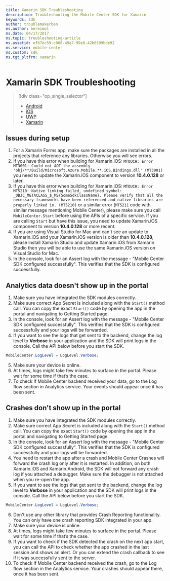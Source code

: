 ```yaml
---
title: Xamarin SDK Troubleshooting
description: Troubleshooting the Mobile Center SDK for Xamarin
keywords: sdk
author: troublemakerben
ms.author: bereimol
ms.date: 04/17/2017
ms.topic: troubleshooting-article
ms.assetid: ef67ec59-c868-49e7-99e8-42b0399bde92
ms.service: mobile-center
ms.custom: sdk
ms.tgt_pltfrm: xamarin
---
```


# Xamarin SDK Troubleshooting

> [!div class="op_single_selector"]
> * [Android](android.md)
> * [iOS](ios.md)
> * [UWP](uwp.md)
> * [Xamarin](xamarin.md)

## Issues during setup

1. For a Xamarin Forms app, make sure the packages are installed in all the projects that reference any libraries. Otherwise you will see errors.
2. If you have this error when building for Xamarin.iOS: `MTOUCH: Error MT3001: Could not AOT the assembly 'obj/**/Build/Microsoft.Azure.Mobile.**.iOS.Bindings.dll' (MT3001)` you need to update the Xamarin.iOS component to version **10.4.0.128** or later.
3. If you have this error when building for Xamarin.iOS: `MTOUCH: Error MT5210: Native linking failed, undefined symbol: _OBJC_METACLASS_$_MS{SomeSdkClassName}. Please verify that all the necessary frameworks have been referenced and native libraries are properly linked in. (MT5210)` or a similar error (`MT5211` code with similar message mentioning Mobile Center), please make sure you call `MobileCenter.Start` before using the APIs of a specific service. If you are calling `Start` but have this issue, you need to update Xamarin.iOS component to version **10.4.0.128** or more recent.
4. If you are using Visual Studio for Mac and can't see an update to Xamarin.iOS and your Xamarin.iOS version is older than **10.4.0.128**, please install Xamarin Studio and update Xamarin.iOS from Xamarin Studio then you will be able to use the same Xamarin.iOS version on Visual Studio for Mac.
5. In the console, look for an Assert log with the message - "Mobile Center SDK configured successfully". This verifies that the SDK is configured successfully.

## Analytics data doesn't show up in the portal

1. Make sure you have integrated the SDK modules correctly.
2. Make sure correct App Secret is included along with the `Start()` method call. You can copy the exact `Start()` code by opening the app in the portal and navigating to Getting Started page.
3. In the console, look for an Assert log with the message - "Mobile Center SDK configured successfully". This verifies that the SDK is configured successfully and your logs will be forwarded.
4. If you want to see the logs that get sent to the backend, change the log level to **Verbose** in your application and the SDK will print logs in the console. Call the API below before you start the SDK.

  ```csharp
  MobileCenter.LogLevel = LogLevel.Verbose;
  ```

5. Make sure your device is online.
6. At times, logs might take few minutes to surface in the portal. Please wait for some time if that’s the case.
7. To check if Mobile Center backend received your data, go to the Log flow section in Analytics service. Your events should appear once it has been sent.

## Crashes don't show up in the portal

1. Make sure you have integrated the SDK modules correctly.
2. Make sure correct App Secret is included along with the `Start()` method call. You can copy the exact `Start()` code by opening the app in the portal and navigating to Getting Started page.
3. In the console, look for an Assert log with the message - "Mobile Center SDK configured successfully". This verifies that the SDK is configured successfully and your logs will be forwarded.
4. You need to restart the app after a crash and Mobile Center Crashes will forward the crash log only after it is restarted. In addition, on both Xamarin.iOS and Xamarin.Android, the SDK will not forward any crash log if you attached a debugger. Make sure the debugger is not attached when you re-open the app.
5. If you want to see the logs that get sent to the backend, change the log level to **Verbose** in your application and the SDK will print logs in the console. Call the API below before you start the SDK.

  ```csharp
  MobileCenter.LogLevel = LogLevel.Verbose;
  ```

6. Don't use any other library that provides Crash Reporting functionality. You can only have one crash reporting SDK integrated in your app.
7. Make sure your device is online.
8. At times, logs might take few minutes to surface in the portal. Please wait for some time if that’s the case.
9. If you want to check if the SDK detected the crash on the next app start, you can call the API to check whether the app crashed in the last session and shows an alert. Or you can extend the crash callback to see if it was successfully sent to the server.
10. To check if Mobile Center backend received the crash, go to the Log flow section in the Analytics service. Your crashes should appear there, once it has been sent.
